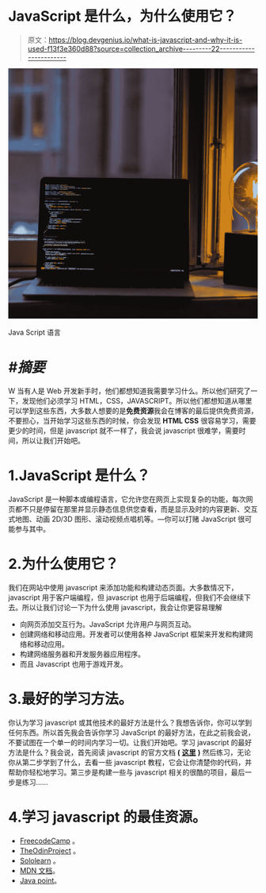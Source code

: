 # JavaScript 是什么，为什么使用它？

> 原文：<https://blog.devgenius.io/what-is-javascript-and-why-it-is-used-f13f3e360d88?source=collection_archive---------22----------------------->

![](img/b257ec18b9d793168315ef019d2a879d.png)

Java Script 语言

# *#摘要*

W 当有人是 Web 开发新手时，他们都想知道我需要学习什么。所以他们研究了一下，发现他们必须学习 HTML，CSS，JAVASCRIPT。所以他们都想知道从哪里可以学到这些东西，大多数人想要的是**免费资源**我会在博客的最后提供免费资源，不要担心，当开始学习这些东西的时候，你会发现 **HTML CSS** 很容易学习，需要更少的时间，但是 javascript 就不一样了，我会说 javascript 很难学，需要时间，所以让我们开始吧。

# 1.JavaScript 是什么？

JavaScript 是一种脚本或编程语言，它允许您在网页上实现复杂的功能，每次网页都不只是停留在那里并显示静态信息供您查看，而是显示及时的内容更新、交互式地图、动画 2D/3D 图形、滚动视频点唱机等。—你可以打赌 JavaScript 很可能参与其中。

# 2.为什么使用它？

我们在网站中使用 javascript 来添加功能和构建动态页面。大多数情况下，javascript 用于客户端编程，但 javascript 也用于后端编程，但我们不会继续下去。所以让我们讨论一下为什么使用 javascript，我会让你更容易理解

*   向网页添加交互行为。JavaScript 允许用户与网页互动。
*   创建网络和移动应用。开发者可以使用各种 JavaScript 框架来开发和构建网络和移动应用。
*   构建网络服务器和开发服务器应用程序。
*   而且 Javascript 也用于游戏开发。

# 3.最好的学习方法。

你认为学习 javascript 或其他技术的最好方法是什么？我想告诉你，你可以学到任何东西。所以首先我会告诉你学习 JavaScript 的最好方法，在此之前我会说，不要试图在一个单一的时间内学习一切。让我们开始吧。学习 javascript 的最好方法是什么？我会说，首先阅读 javascript 的官方文档 **(** [**这里**](https://developer.mozilla.org/en-US/docs/Web/JavaScript) **)** 然后练习，无论你从第二步学到了什么，去看一些 javascript 教程，它会让你清楚你的代码，并帮助你轻松地学习。第三步是构建一些与 javascript 相关的很酷的项目，最后一步是练习……

# 4.学习 javascript 的最佳资源。

*   [FreecodeCamp](https://www.freecodecamp.org/) 。
*   [TheOdinProject](https://www.theodinproject.com/) 。
*   [Sololearn](https://www.sololearn.com/Course/JavaScript/) 。
*   [MDN 文档](https://developer.mozilla.org/en-US/docs/Web/JavaScript)。
*   [Java point](https://www.javatpoint.com/javascript-tutorial)。